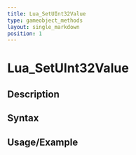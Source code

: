 ```yaml
---
title: Lua_SetUInt32Value
type: gameobject_methods
layout: single_markdown
position: 1
---
```


# Lua_SetUInt32Value

## Description

## Syntax

## Usage/Example



